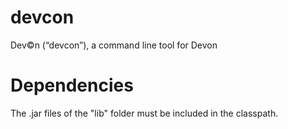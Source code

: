 # devcon
Dev©n (“devcon”), a command line tool for Devon

# Dependencies
The .jar files of the "lib" folder must be included in the classpath.
